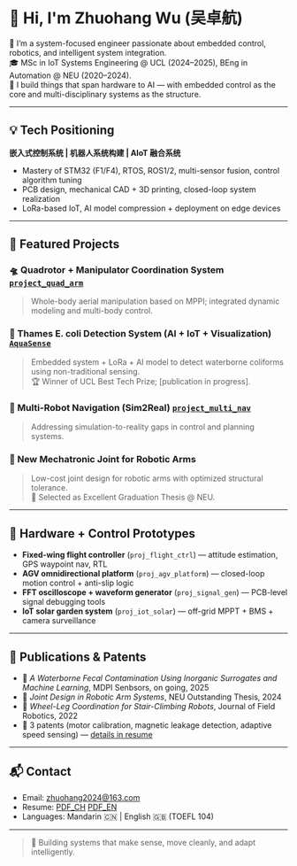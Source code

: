 # 👋 Hi, I'm Zhuohang Wu (吴卓航)

🚀 I’m a system-focused engineer passionate about embedded control, robotics, and intelligent system integration.  
🎓 MSc in IoT Systems Engineering @ UCL (2024–2025), BEng in Automation @ NEU (2020–2024).  
🧠 I build things that span hardware to AI — with embedded control as the core and multi-disciplinary systems as the structure.

---

## 💡 Tech Positioning

**嵌入式控制系统 | 机器人系统构建 | AIoT 融合系统**

- Mastery of STM32 (F1/F4), RTOS, ROS1/2, multi-sensor fusion, control algorithm tuning
- PCB design, mechanical CAD + 3D printing, closed-loop system realization
- LoRa-based IoT, AI model compression + deployment on edge devices

---

## 🔧 Featured Projects

### 🛸 Quadrotor + Manipulator Coordination System [`project_quad_arm`](https://github.com/Headmaster218/project_quad_arm)  
> Whole-body aerial manipulation based on MPPI; integrated dynamic modeling and multi-body control.

### 🌊 Thames E. coli Detection System (AI + IoT + Visualization) [`AquaSense`](https://github.com/Headmaster218/Thames-pollution-detect-IoT)  
> Embedded system + LoRa + AI model to detect waterborne coliforms using non-traditional sensing.  
> 🏆 Winner of UCL Best Tech Prize; [publication in progress].

### 🤖 Multi-Robot Navigation (Sim2Real) [`project_multi_nav`](https://github.com/Headmaster218/multi_agent_final_challenge)  
> Addressing simulation-to-reality gaps in control and planning systems.

### 🦿 New Mechatronic Joint for Robotic Arms
> Low-cost joint design for robotic arms with optimized structural tolerance.  
> 📄 Selected as Excellent Graduation Thesis @ NEU.

---

## 🧪 Hardware + Control Prototypes

- **Fixed-wing flight controller** (`proj_flight_ctrl`) — attitude estimation, GPS waypoint nav, RTL  
- **AGV omnidirectional platform** (`proj_agv_platform`) — closed-loop motion control + anti-slip logic  
- **FFT oscilloscope + waveform generator** (`proj_signal_gen`) — PCB-level signal debugging tools  
- **IoT solar garden system** (`proj_iot_solar`) — off-grid MPPT + BMS + camera surveillance

---

## 📜 Publications & Patents

- 📝 *A Waterborne Fecal Contamination Using Inorganic Surrogates and Machine Learning*, MDPI Senbsors, on going, 2025  
- 📝 *Joint Design in Robotic Arm Systems*, NEU Outstanding Thesis, 2024  
- 📝 *Wheel-Leg Coordination for Stair-Climbing Robots*, Journal of Field Robotics, 2022  
- 🧾 3 patents (motor calibration, magnetic leakage detection, adaptive speed sensing) — [details in resume](#)

---

## 📬 Contact

- Email: zhuohang2024@163.com  
- Resume: [PDF_CH]([https://github.com/Headmaster218/Personal-CV/blob/main/John's%20%E5%B7%A5%E4%BD%9C%E7%AE%80%E5%8E%86.pdf])   [PDF_EN]([https://github.com/Headmaster218/Personal-CV/blob/main/John's%20CV%20for%20Work.pdf])
- Languages: Mandarin 🇨🇳 | English 🇬🇧 (TOEFL 104)

---

> 🧭 Building systems that make sense, move cleanly, and adapt intelligently.
